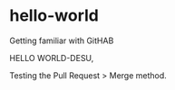 # hello-world
Getting familiar with GitHAB

HELLO WORLD-DESU,

Testing the Pull Request > Merge method.
